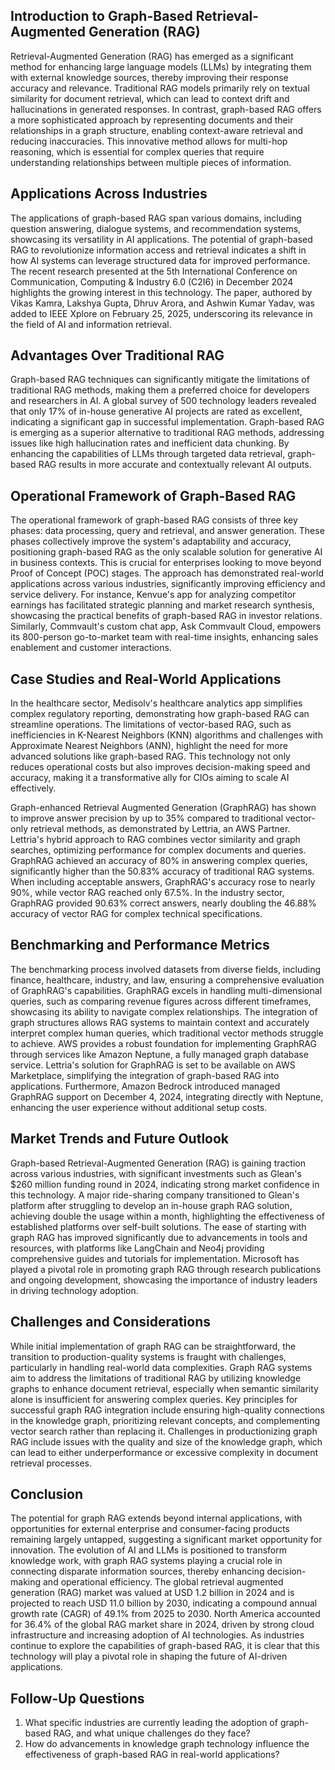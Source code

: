 ## Introduction to Graph-Based Retrieval-Augmented Generation (RAG)
Retrieval-Augmented Generation (RAG) has emerged as a significant method for enhancing large language models (LLMs) by integrating them with external knowledge sources, thereby improving their response accuracy and relevance. Traditional RAG models primarily rely on textual similarity for document retrieval, which can lead to context drift and hallucinations in generated responses. In contrast, graph-based RAG offers a more sophisticated approach by representing documents and their relationships in a graph structure, enabling context-aware retrieval and reducing inaccuracies. This innovative method allows for multi-hop reasoning, which is essential for complex queries that require understanding relationships between multiple pieces of information.

## Applications Across Industries
The applications of graph-based RAG span various domains, including question answering, dialogue systems, and recommendation systems, showcasing its versatility in AI applications. The potential of graph-based RAG to revolutionize information access and retrieval indicates a shift in how AI systems can leverage structured data for improved performance. The recent research presented at the 5th International Conference on Communication, Computing & Industry 6.0 (C2I6) in December 2024 highlights the growing interest in this technology. The paper, authored by Vikas Kamra, Lakshya Gupta, Dhruv Arora, and Ashwin Kumar Yadav, was added to IEEE Xplore on February 25, 2025, underscoring its relevance in the field of AI and information retrieval.

## Advantages Over Traditional RAG
Graph-based RAG techniques can significantly mitigate the limitations of traditional RAG methods, making them a preferred choice for developers and researchers in AI. A global survey of 500 technology leaders revealed that only 17% of in-house generative AI projects are rated as excellent, indicating a significant gap in successful implementation. Graph-based RAG is emerging as a superior alternative to traditional RAG methods, addressing issues like high hallucination rates and inefficient data chunking. By enhancing the capabilities of LLMs through targeted data retrieval, graph-based RAG results in more accurate and contextually relevant AI outputs.

## Operational Framework of Graph-Based RAG
The operational framework of graph-based RAG consists of three key phases: data processing, query and retrieval, and answer generation. These phases collectively improve the system's adaptability and accuracy, positioning graph-based RAG as the only scalable solution for generative AI in business contexts. This is crucial for enterprises looking to move beyond Proof of Concept (POC) stages. The approach has demonstrated real-world applications across various industries, significantly improving efficiency and service delivery. For instance, Kenvue's app for analyzing competitor earnings has facilitated strategic planning and market research synthesis, showcasing the practical benefits of graph-based RAG in investor relations. Similarly, Commvault's custom chat app, Ask Commvault Cloud, empowers its 800-person go-to-market team with real-time insights, enhancing sales enablement and customer interactions.

## Case Studies and Real-World Applications
In the healthcare sector, Medisolv's healthcare analytics app simplifies complex regulatory reporting, demonstrating how graph-based RAG can streamline operations. The limitations of vector-based RAG, such as inefficiencies in K-Nearest Neighbors (KNN) algorithms and challenges with Approximate Nearest Neighbors (ANN), highlight the need for more advanced solutions like graph-based RAG. This technology not only reduces operational costs but also improves decision-making speed and accuracy, making it a transformative ally for CIOs aiming to scale AI effectively.

Graph-enhanced Retrieval Augmented Generation (GraphRAG) has shown to improve answer precision by up to 35% compared to traditional vector-only retrieval methods, as demonstrated by Lettria, an AWS Partner. Lettria's hybrid approach to RAG combines vector similarity and graph searches, optimizing performance for complex documents and queries. GraphRAG achieved an accuracy of 80% in answering complex queries, significantly higher than the 50.83% accuracy of traditional RAG systems. When including acceptable answers, GraphRAG's accuracy rose to nearly 90%, while vector RAG reached only 67.5%. In the industry sector, GraphRAG provided 90.63% correct answers, nearly doubling the 46.88% accuracy of vector RAG for complex technical specifications.

## Benchmarking and Performance Metrics
The benchmarking process involved datasets from diverse fields, including finance, healthcare, industry, and law, ensuring a comprehensive evaluation of GraphRAG's capabilities. GraphRAG excels in handling multi-dimensional queries, such as comparing revenue figures across different timeframes, showcasing its ability to navigate complex relationships. The integration of graph structures allows RAG systems to maintain context and accurately interpret complex human queries, which traditional vector methods struggle to achieve. AWS provides a robust foundation for implementing GraphRAG through services like Amazon Neptune, a fully managed graph database service. Lettria's solution for GraphRAG is set to be available on AWS Marketplace, simplifying the integration of graph-based RAG into applications. Furthermore, Amazon Bedrock introduced managed GraphRAG support on December 4, 2024, integrating directly with Neptune, enhancing the user experience without additional setup costs.

## Market Trends and Future Outlook
Graph-based Retrieval-Augmented Generation (RAG) is gaining traction across various industries, with significant investments such as Glean's $260 million funding round in 2024, indicating strong market confidence in this technology. A major ride-sharing company transitioned to Glean's platform after struggling to develop an in-house graph RAG solution, achieving double the usage within a month, highlighting the effectiveness of established platforms over self-built solutions. The ease of starting with graph RAG has improved significantly due to advancements in tools and resources, with platforms like LangChain and Neo4j providing comprehensive guides and tutorials for implementation. Microsoft has played a pivotal role in promoting graph RAG through research publications and ongoing development, showcasing the importance of industry leaders in driving technology adoption.

## Challenges and Considerations
While initial implementation of graph RAG can be straightforward, the transition to production-quality systems is fraught with challenges, particularly in handling real-world data complexities. Graph RAG systems aim to address the limitations of traditional RAG by utilizing knowledge graphs to enhance document retrieval, especially when semantic similarity alone is insufficient for answering complex queries. Key principles for successful graph RAG integration include ensuring high-quality connections in the knowledge graph, prioritizing relevant concepts, and complementing vector search rather than replacing it. Challenges in productionizing graph RAG include issues with the quality and size of the knowledge graph, which can lead to either underperformance or excessive complexity in document retrieval processes.

## Conclusion
The potential for graph RAG extends beyond internal applications, with opportunities for external enterprise and consumer-facing products remaining largely untapped, suggesting a significant market opportunity for innovation. The evolution of AI and LLMs is positioned to transform knowledge work, with graph RAG systems playing a crucial role in connecting disparate information sources, thereby enhancing decision-making and operational efficiency. The global retrieval augmented generation (RAG) market was valued at USD 1.2 billion in 2024 and is projected to reach USD 11.0 billion by 2030, indicating a compound annual growth rate (CAGR) of 49.1% from 2025 to 2030. North America accounted for 36.4% of the global RAG market share in 2024, driven by strong cloud infrastructure and increasing adoption of AI technologies. As industries continue to explore the capabilities of graph-based RAG, it is clear that this technology will play a pivotal role in shaping the future of AI-driven applications.

## Follow-Up Questions
1. What specific industries are currently leading the adoption of graph-based RAG, and what unique challenges do they face?
2. How do advancements in knowledge graph technology influence the effectiveness of graph-based RAG in real-world applications?